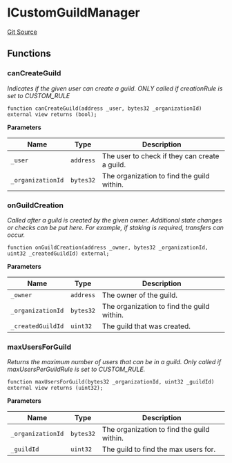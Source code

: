 # ICustomGuildManager
[Git Source](https://github.com/TreasureProject/spellcaster-facets/blob/35a5f7a33e5c726475104b88b7e2a468bb5aa2b7/src/interfaces/ICustomGuildManager.sol)


## Functions
### canCreateGuild

*Indicates if the given user can create a guild.
ONLY called if creationRule is set to CUSTOM_RULE*


```solidity
function canCreateGuild(address _user, bytes32 _organizationId) external view returns (bool);
```
**Parameters**

|Name|Type|Description|
|----|----|-----------|
|`_user`|`address`|The user to check if they can create a guild.|
|`_organizationId`|`bytes32`|The organization to find the guild within.|


### onGuildCreation

*Called after a guild is created by the given owner. Additional state changes
or checks can be put here. For example, if staking is required, transfers can occur.*


```solidity
function onGuildCreation(address _owner, bytes32 _organizationId, uint32 _createdGuildId) external;
```
**Parameters**

|Name|Type|Description|
|----|----|-----------|
|`_owner`|`address`|The owner of the guild.|
|`_organizationId`|`bytes32`|The organization to find the guild within.|
|`_createdGuildId`|`uint32`|The guild that was created.|


### maxUsersForGuild

*Returns the maximum number of users that can be in a guild.
Only called if maxUsersPerGuildRule is set to CUSTOM_RULE.*


```solidity
function maxUsersForGuild(bytes32 _organizationId, uint32 _guildId) external view returns (uint32);
```
**Parameters**

|Name|Type|Description|
|----|----|-----------|
|`_organizationId`|`bytes32`|The organization to find the guild within.|
|`_guildId`|`uint32`|The guild to find the max users for.|


